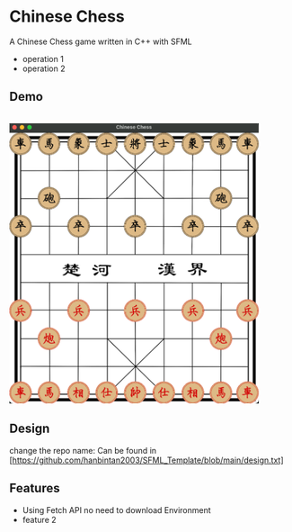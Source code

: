 
# Chinese Chess
A Chinese Chess game written in C++ with SFML

* operation 1
* operation 2


## Demo
<br>
<img src="assets/demo.png" width="443.666" height="498.333"  alt="Demo"/>

## Design
change the repo name:
Can be found in [https://github.com/hanbintan2003/SFML_Template/blob/main/design.txt]


## Features

- Using Fetch API no need to download Environment
- feature 2
